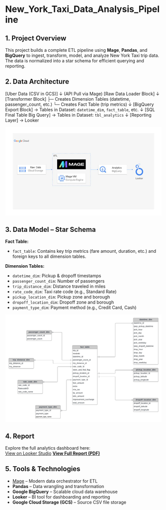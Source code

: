 # New_York_Taxi_Data_Analysis_Pipeline 
## 1. Project Overview
This project builds a complete ETL pipeline using **Mage**, **Pandas**, and **BigQuery** to ingest, transform, model, and analyze New York Taxi trip data. The data is normalized into a star schema for efficient querying and reporting.

## 2. Data Architecture
[Uber Data (CSV in GCS)] 
    ↓ (API Pull via Mage)
[Raw Data Loader Block] 
    ↓
[Transformer Block]
    ├─ Creates Dimension Tables (datetime, passenger_count, etc.)
    └─ Creates Fact Table (trip metrics)
    ↓
[BigQuery Export Block]
    → Tables in Dataset: `datetime_dim`, `fact_table`, etc.
    ↓
[SQL Final Table Big Query]
    → Tables in Dataset: `tbl_analytics`
    ↓
[Reporting Layer]
    → Looker 


![Data Architecture Diagram](architecture.jpg) 
## 3. Data Model – Star Schema
**Fact Table:**

- `fact_table`: Contains key trip metrics (fare amount, duration, etc.) and foreign keys to all dimension tables.

**Dimension Tables:**

- `datetime_dim`: Pickup & dropoff timestamps  
- `passenger_count_dim`: Number of passengers  
- `trip_distance_dim`: Distance traveled in miles  
- `rate_code_dim`: Taxi rate code (e.g., Standard Rate)  
- `pickup_location_dim`: Pickup zone and borough  
- `dropoff_location_dim`: Dropoff zone and borough  
- `payment_type_dim`: Payment method (e.g., Credit Card, Cash)


![Data Model Diagram](data_model.jpeg) 


## 4. Report
Explore the full analytics dashboard here:  
[View on Looker Studio](https://lookerstudio.google.com/u/0/reporting/9348b42b-5d04-4cac-9bbb-274a6bac29ce/page/24rOF/edit?s=srkBWtGhzeY)
[**View Full Report (PDF)**](New_York_Taxi_Analysis.pdf)


## 5. Tools & Technologies

- [Mage](https://www.mage.ai/) – Modern data orchestrator for ETL  
- **Pandas** – Data wrangling and transformation  
- **Google BigQuery** – Scalable cloud data warehouse  
- **Looker** – BI tool for dashboarding and reporting  
- **Google Cloud Storage (GCS)** – Source CSV file storage  
